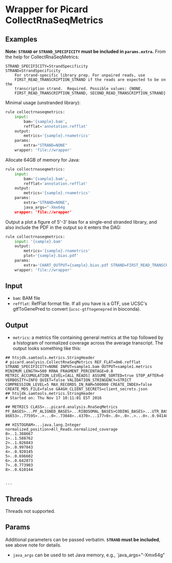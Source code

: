 # Wrapper for Picard CollectRnaSeqMetrics



## Examples

**Note: `STRAND` or `STRAND_SPECIFICITY` must be included in `params.extra`.**
From the help for CollectRnaSeqMetrics:

```
STRAND_SPECIFICITY=StrandSpecificity
STRAND=StrandSpecificity
    For strand-specific library prep. For unpaired reads, use
    FIRST_READ_TRANSCRIPTION_STRAND if the reads are expected to be on the
    transcription strand.  Required. Possible values: {NONE,
    FIRST_READ_TRANSCRIPTION_STRAND, SECOND_READ_TRANSCRIPTION_STRAND}
```

Minimal usage (unstranded library):

```python
rule collectrnaseqmetrics:
    input:
        bam='{sample}.bam',
        refflat='annotation.refflat'
    output:
        metrics='{sample}.rnametrics'
    params:
        extra="STRAND=NONE"
    wrapper: 'file://wrapper'
```

Allocate 64GB of memory for Java:

```python
rule collectrnaseqmetrics:
    input:
        bam='{sample}.bam',
        refflat='annotation.refflat'
    output:
        metrics='{sample}.rnametrics'
    params:
        extra="STRAND=NONE",
        java_args="-Xmx64g
    wrapper: 'file://wrapper'
```

Output a plot a figure of 5'-3' bias for a single-end stranded library, and
also include the PDF in the output so it enters the DAG:

```python
rule collectrnaseqmetrics:
    input: '{sample}.bam'
    output:
        metrics='{sample}.rnametrics'
        plot='{sample}.bias.pdf'
    params:
        extra='CHART_OUTPUT={sample}.bias.pdf STRAND=FIRST_READ_TRANSCRIPTION_STRAND'
    wrapper: 'file://wrapper'
```
## Input

* `bam`: BAM file
* `refflat`: RefFlat format file. If all you have is a GTF, use UCSC's
gtfToGenePred to convert (`ucsc-gtftogenepred` in bioconda).

## Output

- `metrics`: a metrics file containing general metrics at the top followed by a
histogram of normalized coverage across the average transcript. The output
looks something like this:

```
## htsjdk.samtools.metrics.StringHeader
# picard.analysis.CollectRnaSeqMetrics REF_FLAT=dm6.refflat STRAND_SPECIFICITY=NONE INPUT=sample1.bam OUTPUT=sample1.metrics    MINIMUM_LENGTH=500 RRNA_FRAGMENT_PERCENTAGE=0.8 METRIC_ACCUMULATION_LEVEL=[ALL_READS] ASSUME_SORTED=true STOP_AFTER=0 VERBOSITY=INFO QUIET=false VALIDATION_STRINGENCY=STRICT COMPRESSION_LEVEL=5 MAX_RECORDS_IN_RAM=500000 CREATE_INDEX=false CREATE_MD5_FILE=false GA4GH_CLIENT_SECRETS=client_secrets.json
## htsjdk.samtools.metrics.StringHeader
# Started on: Thu Nov 17 10:11:01 EST 2016

## METRICS CLASS>...picard.analysis.RnaSeqMetrics
PF_BASES>...PF_ALIGNED_BASES>...RIBOSOMAL_BASES>CODING_BASES>...UTR_BASES>..INTRONIC_BASES>.INTERGENIC_BASES>...IGNORED_READS>..CORRECT_STRAND_READS>...INCORRECT_STRAND_READS>.PCT_RIBOSOMAL_BASES>PCT_CODING_BASES>...PCT_UTR_BASES>..PCT_INTRONIC_BASES>.PCT_INTERGENIC_BASES>...PCT_MRNA_BASES>.PCT_USABLE_BASES>...PCT_CORRECT_STRAND_READS>...MEDIAN_CV_COVERAGE>.MEDIAN_5PRIME_BIAS>.MEDIAN_3PRIME_BIAS>.MEDIAN_5PRIME_TO_3PRIME_BIAS>...SAMPLE>.LIBRARY>READ_GROUP
86653>..77595>..>...0>..73048>..4370>...177>0>..0>..0>..>...0>..0.941401>...0.056318>...0.002281>...0.941401>...0.842994>...0>..0.710012>...1.263827>...0.984555>...1.259615>...>...>...

## HISTOGRAM>...java.lang.Integer
normalized_position>All_Reads.normalized_coverage
0>..1.388667
1>..1.588762
2>..1.026843
3>..0.997843
4>..0.920145
5>..0.696602
6>..0.642873
7>..0.773903
8>..0.610144


...
```

## Threads
Threads not supported.

## Params
Additional parameters can be passed verbatim. **`STRAND` must be included**,
see above note for details.

* `java_args` can be used to set Java memory, e.g., `java_args="-Xmx64g"
